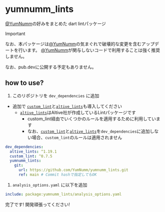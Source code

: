 # yumnumm_lints

[@YumNumm]の好みをまとめた dart lintパッケージ

> [!IMPORTANT]
> なお、本パッケージは[@YumNumm]の気まぐれで破壊的な変更を含むアップデートを行います。
> [@YumNumm]が関与しないコードで利用することは強く推奨しません。
>
> なお、pub.devに公開する予定もありません。

## how to use?

1. このリポジトリを `dev_dependencies` に追加

- 追加で [`custom_lint`]と[`altive_lints`]も導入してください
  - [`altive_lints`]はAltive社が作成しているLintパッケージです
    - custom_lint経由でいくつかのルールを適用するために利用しています
    - なお、[`custom_lint`]と[`altive_lints`]を`dev_dependencies`に追加しない場合、`custom_lint`のルールは適用されません

```yaml
dev_dependencies:
  altive_lints: ^1.19.1
  custom_lint: ^0.7.5
  yumnumm_lints:
    git:
      url: https://github.com/YumNumm/yumnumm_lints.git
      ref: main # Commit hashで指定してもOK
```

1. `analysis_options.yaml` に以下を追加

```yaml
include: package:yumnumm_lints/analysis_options.yaml
```

完了です! 開発頑張ってください!

[`altive_lints`]: https://pub.dev/packages/altive_lints
[`custom_lint`]: https://pub.dev/packages/custom_lint
[@YumNumm]: https://github.com/YumNumm
